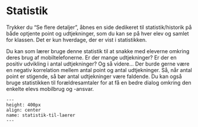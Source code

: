 
# Statistik

Trykker du “Se flere detaljer”, åbnes en side dedikeret til statistik/historik på både optjente point og udtjekninger, som du kan se på hver elev og samlet for klassen. Det er kun hverdage, der er vist i statistikken. 

Du kan som lærer bruge denne statistik til at snakke med eleverne omkring deres brug af mobiltelefonerne. Er der mange udtjekninger? Er der en positiv udvikling i antal udtjekninger? Og så videre… Der burde gerne være en negativ korrelation mellem antal point og antal udtjekninger. Så, når antal point er stigende, så bør antal udtjekninger være faldende. Du kan også bruge statistikken til forældresamtaler for at få en bedre dialog omkring den enkelte elevs mobilbrug og -ansvar. 



```{figure} statistik-til-laerer.png
---
height: 400px
align: center
name: statistik-til-laerer
---
```